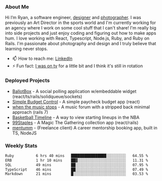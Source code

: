 ### About Me
Hi I’m Ryan, a software engineer, [designer](https://www.denvermullets.com/video) and [photographer](https://www.denvermullets.com/). I was previously an Art Director in the sports world and I'm currently working for an agency where I work on some cool stuff that I can't share! I'm really big into side projects and just enjoy coding and figuring out how to make apps hum. I love working with React, Typescript, Node.js, Ruby, and Ruby on Rails. I'm passionate about photography and design and I truly believe that learning never stops.

- 📫 How to reach me: [LinkedIn](https://www.linkedin.com/in/ryanvaznis)
- ⚡ Fun fact: [I was on tv](https://vimeo.com/381425882) for a little bit and I think it's still in rotation

### Deployed Projects
- [BallotBox](https://voteballotbox.com/) - A social polling application w/embeddable widget (react/ts/rails/solidqueue/sockets)
- [Simple Budget Control](https://simplebudgetcontrol.com/) - A simple paycheck budget app (react)
- [when the music stops](https://whenthemusicstops.net) - A music forum with a stripped back minimal approach (rails 7)
- [Basketball Timeline](https://basketball-timeline.com/?team=PHO&year=2023) - A way to view starting lineups in the NBA
- [99Staples](https://www.99staples.com/collections/denvermullets/9) - A Magic The Gathering collection app (react/rails)
- [mentumm](https://portal.mentumm.com/) - (Freelance client) A career mentorship booking app, built in TS, NodeJS

### Weekly Stats
<!--START_SECTION:waka-->

```txt
Ruby          6 hrs 40 mins   ████████████████░░░░░░░░░   64.55 %
ERB           1 hr 10 mins    ██▓░░░░░░░░░░░░░░░░░░░░░░   11.31 %
SQL           49 mins         ██░░░░░░░░░░░░░░░░░░░░░░░   07.95 %
TypeScript    46 mins         ██░░░░░░░░░░░░░░░░░░░░░░░   07.49 %
Markdown      21 mins         █░░░░░░░░░░░░░░░░░░░░░░░░   03.53 %
```

<!--END_SECTION:waka-->
